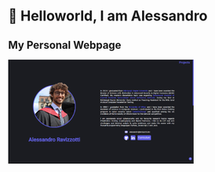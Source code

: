 # 👋 Helloworld, I am Alessandro

## My Personal Webpage
<div style="text-align:centre"><img src="https://github.com/itsraval/itsraval/blob/main/webpage-screenshot.png" width=75%></div>


<!--
**itsraval/itsraval** is a ✨ _special_ ✨ repository because its `README.md` (this file) appears on your GitHub profile.

Here are some ideas to get you started:

- 🔭 I’m currently working on ...
- 🌱 I’m currently learning ...
- 👯 I’m looking to collaborate on ...
- 🤔 I’m looking for help with ...
- 💬 Ask me about ...
- 📫 How to reach me: ...
- 😄 Pronouns: ...
- ⚡ Fun fact: ...
-->
